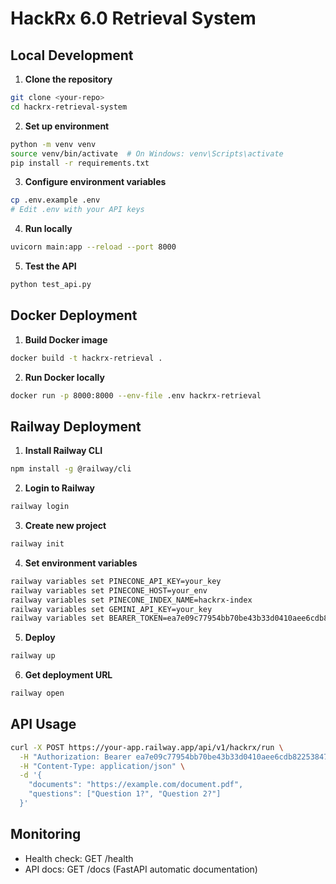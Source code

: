 # HackRx 6.0 Retrieval System

## Local Development

1. **Clone the repository**
```bash
git clone <your-repo>
cd hackrx-retrieval-system
```

2. **Set up environment**
```bash
python -m venv venv
source venv/bin/activate  # On Windows: venv\Scripts\activate
pip install -r requirements.txt
```

3. **Configure environment variables**
```bash
cp .env.example .env
# Edit .env with your API keys
```

4. **Run locally**
```bash
uvicorn main:app --reload --port 8000
```

5. **Test the API**
```bash
python test_api.py
```

## Docker Deployment

1. **Build Docker image**
```bash
docker build -t hackrx-retrieval .
```

2. **Run Docker locally**
```bash
docker run -p 8000:8000 --env-file .env hackrx-retrieval
```

## Railway Deployment

1. **Install Railway CLI**
```bash
npm install -g @railway/cli
```

2. **Login to Railway**
```bash
railway login
```

3. **Create new project**
```bash
railway init
```

4. **Set environment variables**
```bash
railway variables set PINECONE_API_KEY=your_key
railway variables set PINECONE_HOST=your_env
railway variables set PINECONE_INDEX_NAME=hackrx-index
railway variables set GEMINI_API_KEY=your_key
railway variables set BEARER_TOKEN=ea7e09c77954bb70be43b33d0410aee6cdb82253847f23f963a30e2f0145f771
```

5. **Deploy**
```bash
railway up
```

6. **Get deployment URL**
```bash
railway open
```

## API Usage

```bash
curl -X POST https://your-app.railway.app/api/v1/hackrx/run \
  -H "Authorization: Bearer ea7e09c77954bb70be43b33d0410aee6cdb82253847f23f963a30e2f0145f771" \
  -H "Content-Type: application/json" \
  -d '{
    "documents": "https://example.com/document.pdf",
    "questions": ["Question 1?", "Question 2?"]
  }'
```

## Monitoring

- Health check: GET /health
- API docs: GET /docs (FastAPI automatic documentation)